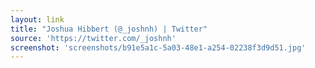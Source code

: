 ```yaml
---
layout: link
title: "Joshua Hibbert (@_joshnh) | Twitter"
source: 'https://twitter.com/_joshnh'
screenshot: 'screenshots/b91e5a1c-5a03-48e1-a254-02238f3d9d51.jpg'
---
```


